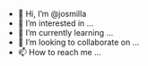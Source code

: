 - 👋 Hi, I’m @josmilla
- 👀 I’m interested in ...
- 🌱 I’m currently learning ...
- 💞️ I’m looking to collaborate on ...
- 📫 How to reach me ...

<!---
josmilla/josmilla is a ✨ special ✨ repository because its `README.md` (this file) appears on your GitHub profile.
You can click the Preview link to take a look at your changes.
--->
